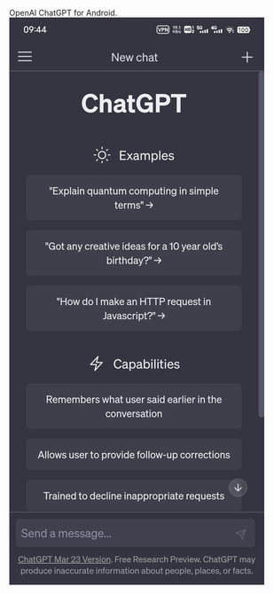 OpenAI ChatGPT for Android.
![preview picture](https://github.com/moecly/chatgpt-android/blob/main/preview_picture.jpg)
